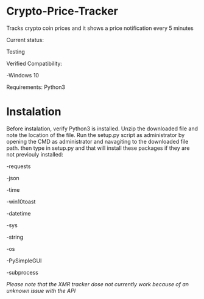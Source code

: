 # Crypto-Price-Tracker
Tracks crypto coin prices and it shows a price notification every 5 minutes

Current status:

Testing

Verified Compatibility:

-Windows 10

Requirements:
Python3

# Instalation

Before instalation, verify Python3 is installed. Unzip the downloaded file and note the location of the file. Run the setup.py script as administrator by opening the CMD as administrator and navagiting to the downloaded file path. then type in setup.py and that will install these packages if they are not previouly installed:

-requests

-json

-time

-win10toast

-datetime

-sys

-string

-os

-PySimpleGUI

-subprocess

*Please note that the XMR tracker dose not currently work because of an unknown issue with the API*
